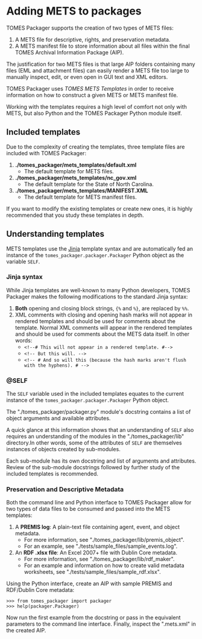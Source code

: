 # Adding METS to packages
TOMES Packager supports the creation of two types of METS files:

 1. A METS file for descriptive, rights, and preservation metadata.
 2. A METS manifest file to store information about all files within the final TOMES Archival Information Package (AIP).

The justification for two METS files is that large AIP folders containing many files (EML and attachment files) can easily render a METS file too large to manually inspect, edit, or even open in GUI text and XML editors.

TOMES Packager uses *TOMES METS Templates* in order to receive information on how to construct a given METS or METS manifest file.

Working with the templates requires a high level of comfort not only with METS, but also Python and the TOMES Packager Python module itself.

## Included templates
Due to the complexity of creating the templates, three template files are included with TOMES Packager:
 
 1. **./tomes\_packager/mets\_templates/default.xml**
	* The default template for METS files.
 2. **./tomes\_packager/mets\_templates/nc_gov.xml**
 	* The default template for the State of North Carolina.
 3. **./tomes\_packager/mets\_templates/MANIFEST.XML**
 	* The default template for METS manifest files.

If you want to modify the existing templates or create new ones, it is highly recommended that you study these templates in depth.

## Understanding templates
METS templates use the [Jinja](http://jinja.pocoo.org) template syntax and are automatically fed an instance of the `tomes_packager.packager.Packager` Python object as the variable `SELF`.

### Jinja syntax
While Jinja templates are well-known to many Python developers, TOMES Packager makes the following modifications to the standard Jinja syntax:

 1. **Both** opening and closing block strings, `{%` and `%}`, are replaced by `%%`.
 2. XML comments with closing and opening hash marks will not appear in rendered templates and should be used for comments about the template. Normal XML comments will appear in the rendered templates and should be used for comments about the METS data itself. In other words:
	 * `<!--# This will not appear in a rendered template. #-->`
	 * `<!-- But this will. -->`
	 * `<!-- # And so will this (because the hash marks aren't flush with the hyphens). # -->`

### @SELF
The `SELF` variable used in the included templates equates to the current instance of the `tomes_packager.packager.Packager` Python object.

The "./tomes_packager/packager.py" module's docstring contains a list of object arguments and available attributes.

A quick glance at this information shows that an understanding of `SELF` also requires an understanding of the modules in the "./tomes\_packager/lib" directory.In other words, some of the attributes of `SELF` are themselves instances of objects created by sub-modules.

Each sub-module has its own docstring and list of arguments and attributes. Review of the sub-module docstrings followed by further study of the included templates is recommended.

### Preservation and Descriptive Metadata
Both the command line and Python interface to TOMES Packager allow for two types of data files to be consumed and passed into the METS templates:

 1. A **PREMIS log**: A plain-text file containing agent, event, and object metadata.
	* For more information, see "./tomes\_packager/lib/premis\_object".
	* For an example, see "./tests/sample\_files/sample_events.log".
 2. An **RDF .xlsx file**: An Excel 2007+ file with Dublin Core metadata.
 	* For more information, see "./tomes\_packager/lib/rdf\_maker".
 	* For an example and information on how to create valid metadata worksheets, see "./tests/sample\_files/sample_rdf.xlsx".

Using the Python interface, create an AIP with sample PREMIS and RDF/Dublin Core metadata:
	
	>>> from tomes_packager import packager
	>>> help(packager.Packager)

Now run the first example from the docstring or pass in the equivalent parameters to the command line interface. Finally, inspect the ".mets.xml" in the created AIP.